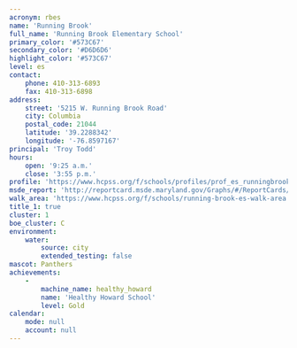 ```yaml
---
acronym: rbes
name: 'Running Brook'
full_name: 'Running Brook Elementary School'
primary_color: '#573C67'
secondary_color: '#D6D6D6'
highlight_color: '#573C67'
level: es
contact:
    phone: 410-313-6893
    fax: 410-313-6898
address:
    street: '5215 W. Running Brook Road'
    city: Columbia
    postal_code: 21044
    latitude: '39.2288342'
    longitude: '-76.8597167'
principal: 'Troy Todd'
hours:
    open: '9:25 a.m.'
    close: '3:55 p.m.'
profile: 'https://www.hcpss.org/f/schools/profiles/prof_es_runningbrook.pdf'
msde_report: 'http://reportcard.msde.maryland.gov/Graphs/#/ReportCards/ReportCardSchool/1//1/13/0515/'
walk_area: 'https://www.hcpss.org/f/schools/running-brook-es-walk-area.pdf'
title_1: true
cluster: 1
boe_cluster: C
environment:
    water:
        source: city
        extended_testing: false
mascot: Panthers
achievements:
    -
        machine_name: healthy_howard
        name: 'Healthy Howard School'
        level: Gold
calendar:
    mode: null
    account: null
---
```

